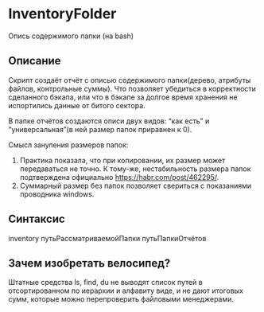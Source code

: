 # InventoryFolder
Опись содержимого папки (на bash)

## Описание
Cкрипт создаёт отчёт с описью содержимого папки(дерево, атрибуты файлов, контрольные суммы). Что позволяет убедиться в корректности сделанного бэкапа, или что в бэкапе за долгое время хранения не испортились данные от битого сектора.

В папке отчётов создаются описи двух видов: “как есть” и “универсальная”(в ней размер папок приравнен к 0).

Смысл зануления размеров папок:
1. Практика показала, что при копировании, их размер может передаваться не точно. К тому-же, нестабильность размера папок подтверждена официально https://habr.com/post/462295/.
2. Суммарный размер без папок позволяет свериться с показаниями проводника windows.


## Синтаксис
inventory путьРассматриваемойПапки путьПапкиОтчётов

## Зачем изобретать велосипед?
Штатные средства ls, find, du не выводят список путей в отсортированном по иерархии и алфавиту виде, и не дают итоговых сумм, которые можно перепроверить файловыми менеджерами.
